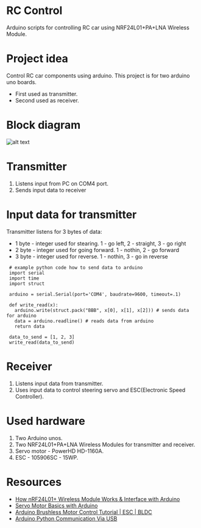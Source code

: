 # RC Control
  Arduino scripts for controlling RC car using NRF24L01+PA+LNA Wireless Module.

# Project idea
  Control RC car components using arduino. This project is for two arduino uno boards.
  - First used as transmitter.
  - Second used as receiver.
# Block diagram
![alt text](https://github.com/MrBenedict/rc_control/blob/main/rc.jpg)
# Transmitter
  1. Listens input from PC on COM4 port.
  2. Sends input data to receiver

# Input data for transmitter
  Transmitter listens for 3 bytes of data:
  - 1 byte - integer used for stearing. 1 - go left, 2 - straight, 3 - go right
  - 2 byte - integer used for going forward. 1 - nothin, 2 - go forward
  - 3 byte - integer used for reverse. 1 - nothin, 3 - go in reverse
  ```
   # example python code how to send data to arduino
   import serial
   import time
   import struct
   
   arduino = serial.Serial(port='COM4', baudrate=9600, timeout=.1)
   
   def write_read(x):
     arduino.write(struct.pack("BBB", x[0], x[1], x[2])) # sends data for arduino
     data = arduino.readline() # reads data from arduino
     return data
     
   data_to_send = [1, 2, 3]
   write_read(data_to_send)
   ```
# Receiver
  1. Listens input data from transmitter.
  2. Uses input data to control steering servo and ESC(Electronic Speed Controller).

# Used hardware
  1. Two Arduino unos.
  2. Two NRF24L01+PA+LNA Wireless Modules for transmitter and receiver.
  3. Servo motor - PowerHD HD-1160A.
  4. ESC - 105906SC - 15WP.

# Resources
- [How nRF24L01+ Wireless Module Works & Interface with Arduino](https://lastminuteengineers.com/nrf24l01-arduino-wireless-communication/)
- [Servo Motor Basics with Arduino](https://docs.arduino.cc/learn/electronics/servo-motors)
- [Arduino Brushless Motor Control Tutorial | ESC | BLDC](https://howtomechatronics.com/tutorials/arduino/arduino-brushless-motor-control-tutorial-esc-bldc/)
- [Arduino Python Communication Via USB](https://www.instructables.com/Arduino-Python-Communication-via-USB/)
